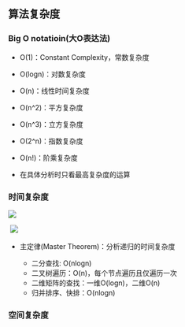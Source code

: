 ## 算法复杂度

### Big O notatioin(大O表达法)

- O(1)：Constant Complexity，常数复杂度

- O(logn)：对数复杂度
- O(n)：线性时间复杂度
- O(n^2)：平方复杂度
- O(n^3)：立方复杂度
- O(2^n)：指数复杂度
- O(n!)：阶乘复杂度
- 在具体分析时只看最高复杂度的运算

### 时间复杂度

![](C:\Users\Christine\Documents\Code\Java\Interview-notes\LeetCode\algorithm\images\算法复杂度\时间复杂度1.jpg)

​	![](C:\Users\Christine\Documents\Code\Java\Interview-notes\LeetCode\algorithm\images\算法复杂度\时间复杂度2.jpg)

- 主定律(Master Theorem)：分析递归的时间复杂度

  - 二分查找: O(nlogn)
  - 二叉树遍历：O(n)，每个节点遍历且仅遍历一次
  - 二维矩阵的查找：一维O(logn)，二维O(n)
  - 归并排序、快排：O(nlogn)


### 空间复杂度

